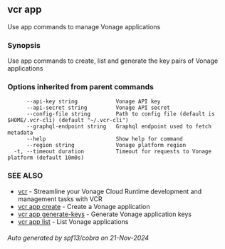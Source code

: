 ## vcr app

Use app commands to manage Vonage applications

### Synopsis

Use app commands to create, list and generate the key pairs of Vonage applications


### Options inherited from parent commands

```
      --api-key string            Vonage API key
      --api-secret string         Vonage API secret
      --config-file string        Path to config file (default is $HOME/.vcr-cli) (default "~/.vcr-cli")
      --graphql-endpoint string   Graphql endpoint used to fetch metadata
      --help                      Show help for command
      --region string             Vonage platform region
  -t, --timeout duration          Timeout for requests to Vonage platform (default 10m0s)
```

### SEE ALSO

* [vcr](vcr.md)	 - Streamline your Vonage Cloud Runtime development and management tasks with VCR
* [vcr app create](vcr_app_create.md)	 - Create a Vonage application
* [vcr app generate-keys](vcr_app_generate-keys.md)	 - Generate Vonage application keys
* [vcr app list](vcr_app_list.md)	 - List Vonage applications

###### Auto generated by spf13/cobra on 21-Nov-2024
